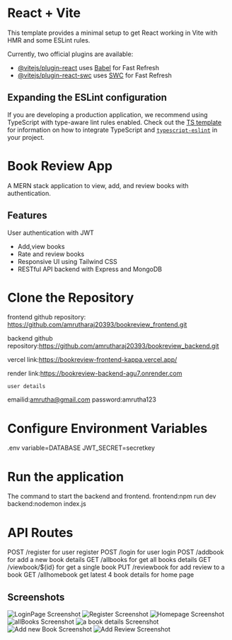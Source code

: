 # React + Vite

This template provides a minimal setup to get React working in Vite with HMR and some ESLint rules.

Currently, two official plugins are available:

- [@vitejs/plugin-react](https://github.com/vitejs/vite-plugin-react/blob/main/packages/plugin-react) uses [Babel](https://babeljs.io/) for Fast Refresh
- [@vitejs/plugin-react-swc](https://github.com/vitejs/vite-plugin-react/blob/main/packages/plugin-react-swc) uses [SWC](https://swc.rs/) for Fast Refresh

## Expanding the ESLint configuration

If you are developing a production application, we recommend using TypeScript with type-aware lint rules enabled. Check out the [TS template](https://github.com/vitejs/vite/tree/main/packages/create-vite/template-react-ts) for information on how to integrate TypeScript and [`typescript-eslint`](https://typescript-eslint.io) in your project.

 
# Book Review App

A MERN stack application to view, add, and review books with authentication.

## Features
User authentication with JWT
- Add,view books
- Rate and review books
- Responsive UI using Tailwind CSS
- RESTful API backend with Express and MongoDB

# Clone the Repository
frontend github repository: https://github.com/amrutharaj20393/bookreview_frontend.git

backend github repository:https://github.com/amrutharaj20393/bookreview_backend.git

vercel link:https://bookreview-frontend-kappa.vercel.app/

render link:https://bookreview-backend-agu7.onrender.com

    user details

emailid:amrutha@gmail.com
password:amrutha123
# Configure Environment Variables

.env variable=DATABASE
JWT_SECRET=secretkey

# Run the application
The command to start the backend and frontend.
frontend:npm run dev
backend:nodemon index.js

# API Routes

POST     /register     for user register
POST     /login         for user login
POST     /addbook       for add a new book details
GET     /allbooks        for get all books details
GET     /viewbook/${id}  for get a single book
PUT     /reviewbook       for add review to a book
GET     /allhomebook      get latest 4 book details for home page

## Screenshots

![LoginPage Screenshot](./assets/loginpage.png)
![Register Screenshot](./assets/registerpage.png)
![Homepage Screenshot](./assets/homepage.png)
![allBooks Screenshot](./assets/allBooks.png)
![a book details Screenshot](./assets/abookdetails.png)
![Add new Book Screenshot](./assets/addBookPage.png)
![Add Review Screenshot](./assets/addreview.png)
